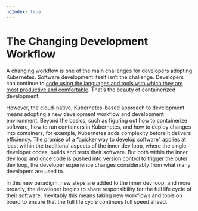 ```yaml
---
noIndex: true
---
```


# The Changing Development Workflow

A changing workflow is one of the main challenges for developers adopting Kubernetes. Software development itself isn’t the challenge. Developers can continue to [code using the languages and tools with which they are most productive and comfortable](https://www.getambassador.io/resources/kubernetes-local-dev-toolkit/). That’s the beauty of containerized development.

However, the cloud-native, Kubernetes-based approach to development means adopting a new development workflow and development environment. Beyond the basics, such as figuring out how to containerize software, how to run containers in Kubernetes, and how to deploy changes into containers, for example, Kubernetes adds complexity before it delivers efficiency. The promise of a “quicker way to develop software” applies at least within the traditional aspects of the inner dev loop, where the single developer codes, builds and tests their software. But both within the inner dev loop and once code is pushed into version control to trigger the outer dev loop, the developer experience changes considerably from what many developers are used to.

In this new paradigm, new steps are added to the inner dev loop, and more broadly, the developer begins to share responsibility for the full life cycle of their software. Inevitably this means taking new workflows and tools on board to ensure that the full life cycle continues full speed ahead.
